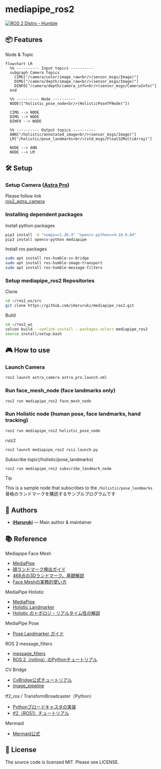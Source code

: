 # mediapipe_ros2
[![ROS 2 Distro - Humble](https://img.shields.io/badge/ros2-Humble-blue)](https://docs.ros.org/en/humble/)

## 📦 Features
Node & Topic
```mermaid
flowchart LR
  %% ---------- Input topics ----------
  subgraph Camera Topics
    CIMG["/camera/color/image_raw<br/>(sensor_msgs/Image)"]
    DIMG["/camera/depth/image_raw<br/>(sensor_msgs/Image)"]
    DINFO["/camera/depth/camera_info<br/>(sensor_msgs/CameraInfo)"]
  end

  %% ---------- Node ----------
  NODE(["holistic_pose_node<br/>(HolisticPoseTFNode)"])

  CIMG --> NODE
  DIMG --> NODE
  DINFO --> NODE

  %% ---------- Output topics ----------
  ANN["/holistic/annotated_image<br/>(sensor_msgs/Image)"]
  LM["/holistic/pose_landmarks<br/>(std_msgs/Float32MultiArray)"]

  NODE --> ANN
  NODE --> LM
```

## 🛠️ Setup
### Setup Camera ([Astra Pro](https://www.orbbec.com/products/structured-light-camera/astra-series/))
Please follow link  
[ros2_astra_camera](https://github.com/orbbec/ros2_astra_camera.git)

### Installing dependent packages
Install python packages
```bash
pip3 install -U "numpy==1.26.4" "opencv-python==4.10.0.84"
pip3 install opencv-python mediapipe
```
Install ros packages
```bash
sudo apt install ros-humble-cv-bridge
sudo apt install ros-humble-image-transport
sudo apt install ros-humble-message-filters
```
### Setup mediapipe_ros2 Repositories
Clone
```bash
cd ~/ros2_ws/src
git clone https://github.com/iHaruruki/mediapipe_ros2.git
```
Build
```bash
cd ~/ros2_ws
colcon build --symlink-install --packages-select mediapipe_ros2
source install/setup.bash
```

## 🎮 How to use
### Launch Camera
```bash
ros2 launch astra_camera astra_pro.launch.xml 
```
### Run face_mesh_node (face landmarks only)
```bash
ros2 run mediapipe_ros2 face_mesh_node
```
### Run Holistic node (human pose, face landmarks, hand tracking)
```bash
ros2 run mediapipe_ros2 holistic_pose_node
```
rviz2 
```bash
ros2 launch mediapipe_ros2 rviz.launch.py 
```
Subscribe topic(/holistic/pose_landmarks)
```bash
ros2 run mediapipe_ros2 subscribe_landmark_node
```
> [!TIP]
> This is a sample node that subscribes to the `/holistic/pose_landmarks`  
> 骨格のランドマークを購読するサンプルプログラムです

## 👤 Authors

- **[iHaruruki](https://github.com/iHaruruki)** — Main author & maintainer

## 📚 Reference
Mediapipe Face Mesh
- [MediaPipe](https://chuoling.github.io/mediapipe/)
- [顔ランドマーク検出ガイド](https://ai.google.dev/edge/mediapipe/solutions/vision/face_landmarker?utm_source=chatgpt.com)
- [468点の3Dランドマーク。基礎解説](https://mediapipe.readthedocs.io/en/latest/solutions/face_mesh.html?utm_source=chatgpt.com)
- [Face Meshの実務的使い方](https://samproell.io/posts/yarppg/yarppg-face-detection-with-mediapipe/?utm_source=chatgpt.com)

MediaPipe Holistic
- [MediaPipe](https://chuoling.github.io/mediapipe/)
- [Holistic Landmarker](https://ai.google.dev/edge/mediapipe/solutions/vision/holistic_landmarker?utm_source=chatgpt.com)
- [Holistic のトポロジ・リアルタイム性の解説](https://research.google/blog/mediapipe-holistic-simultaneous-face-hand-and-pose-prediction-on-device/?utm_source=chatgpt.com)

MediaPipe Pose
- [Pose Landmarker ガイド](https://ai.google.dev/edge/mediapipe/solutions/vision/pose_landmarker?utm_source=chatgpt.com)


ROS 2 message_filters
- [message_filters](https://docs.ros.org/en/rolling/p/message_filters/doc/index.html)
- [ROS 2（rolling）のPythonチュートリアル](https://docs.ros.org/en/rolling/p/message_filters/doc/Tutorials/Approximate-Synchronizer-Python.html?utm_source=chatgpt.com)

CV Bridge
- [CvBridge公式チュートリアル](https://wiki.ros.org/cv_bridge/Tutorials/ConvertingBetweenROSImagesAndOpenCVImagesPython?utm_source=chatgpt.com)
- [image_pipeline](https://docs.ros.org/en/rolling/p/image_pipeline/camera_info.html)

tf2_ros / TransformBroadcaster（Python）
- [Pythonブロードキャスタの実装](https://docs.ros.org/en/foxy/Tutorials/Intermediate/Tf2/Writing-A-Tf2-Broadcaster-Py.html?utm_source=chatgpt.com)
- [tf2（ROS1）チュートリアル](https://wiki.ros.org/tf2/Tutorials/Writing%20a%20tf2%20broadcaster%20%28Python%29?utm_source=chatgpt.com)

Mermaid
- [Mermaid公式](https://mermaid.js.org/)

## 📜 License
The source code is licensed MIT. Please see LICENSE.